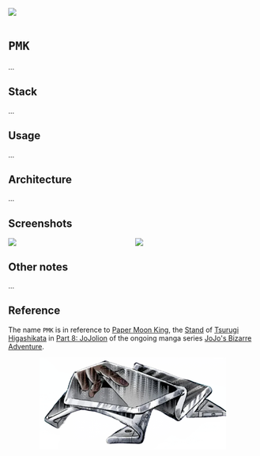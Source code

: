[![](https://img.shields.io/badge/pmk_1.0.0-passing-green)](https://github.com/gongahkia/pmk/releases/tag/1.0.0) 

# `PMK`

...

## Stack

...

## Usage

...

## Architecture

...

## Screenshots

<div style="display: flex; justify-content: space-between;">
  <img src="./asset/reference/1.png" width="49%">
  <img src="./asset/reference/2.png" width="49%">
</div>

## Other notes

...

## Reference

The name `PMK` is in reference to [Paper Moon King](https://jojo.fandom.com/wiki/Paper_Moon_King), the [Stand](https://jojo.fandom.com/wiki/Stand) of [Tsurugi Higashikata](https://jojo.fandom.com/wiki/Tsurugi_Higashikata) in [Part 8: JoJolion](https://jojo.fandom.com/wiki/JoJolion) of the ongoing manga series [JoJo's Bizarre Adventure](https://jojowiki.com/JoJo_Wiki).

<div align="center">
    <img src="./asset/logo/paper_moon_king.webp" width="75%">
</div>